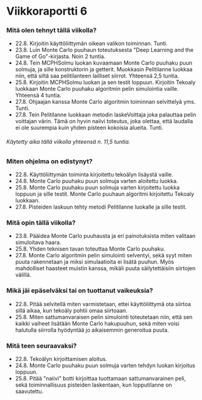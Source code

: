 # Viikkoraportti 6

### Mitä olen tehnyt tällä viikolla?

- 22.8. Kirjoitin käyttöliittymän oikean valikon toiminnan. Tunti.
- 23.8. Luin Monte Carlo puuhaun toteutuksesta "Deep Learning and the Game of Go"-kirjasta. Noin 2 tuntia.
- 24.8. Tein MCPHSolmu luokan kuvaamaan Monte Carlo puuhaku puun solmuja, ja sille konstruktorin ja getterit. Muokkasin Pelitilanne luokkaa niin, että siltä saa pelitilanteen lailliset siirrot. Yhteensä 2,5 tuntia.
- 25.8. Kirjoitin MCPHSolmu luokan ja sen testit loppuun. Kirjoitin Tekoaly luokkaan Monte Carlo puuhaku algoritmin pelin simulointia vaille. Yhteensä 4 tuntia.
- 27.8. Ohjaajan kanssa Monte Carlo algoritmin toiminnan selvittelyä yms. Tunti.
- 27.8. Tein Pelitilanne luokkaan metodin laskeVoittaja joka palauttaa pelin voittajan värin. Tämä on hyvin naiivi toteutus, joka olettaa, että laudalla ei ole suurempia kuin yhden pisteen kokoisia alueita. Tunti.

###### Käytetty aika tällä viikolla yhteensä n. 11,5 tuntia.

### Miten ohjelma on edistynyt?

- 22.8. Käyttöliittymän toiminta kirjoitettu tekoälyn lisäystä vaille.
- 24.8. Monte Carlo puuhaku puun solmuja varten aloitettu luokka.
- 25.8. Monte Carlo puuhaku puun solmuja varten kirjoitettu luokka loppuun ja sille testit. Monte Carlo puuhaun algoritmi kirjoitettu Tekoaly luokkaan.
- 27.8. Pisteiden laskuun tehty metodi Pelitilanne luokalle ja sille testit.

### Mitä opin tällä viikolla?

- 23.8. Pääidea Monte Carlo puuhausta ja eri painotuksista miten valitaan simuloitava haara.
- 25.8. Yhden teknisen tavan toteuttaa Monte Carlo puuhaku.
- 27.8. Monte Carlo algoritmin pelin simulointi selventyi, sekä syyt miten puuta rakennetaan ja miksi simulaatioita ei lisätä puuhun. Myös mahdolliset haasteet muistin kanssa, mikäli puuta säilytettäisiin siirtojen välillä.

### Mikä jäi epäselväksi tai on tuottanut vaikeuksia?

- 22.8. Pitää selvitellä miten varmistetaan, ettei käyttöliittymä ota siirtoa sillä aikaa, kun tekoäly pohtii omaa siirtoaan.
- 25.8. Miten sattumanvaraisen pelin simulointi toteutetaan niin, että sen kaikki vaiheet lisätään Monte Carlo hakupuuhun, sekä miten voisi halutulla siirrolla hyödyntää jo aikaisemmin generoitua puuta.

### Mitä teen seuraavaksi?

- 22.8. Tekoälyn kirjoittamisen aloitus.
- 24.8. Monte Carlo puuhaku puun solmuja varten tehdyn luokan kirjoitus loppuun.
- 25.8. Pitää "naiivi" botti kirjoittaa tuottamaan sattumanvarainen peli, sekä toiminnallisuus pisteiden laskentaan, kun lopputilanne on saavutettu.